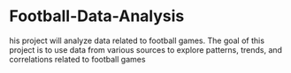 # Football-Data-Analysis
his project will analyze data related to football games. The goal of this project is to use data from various sources to explore patterns, trends, and correlations related to football games

